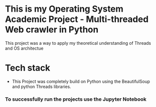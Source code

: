 # This is my Operating System Academic Project  - Multi-threaded Web crawler in Python
This project was a way to apply my theoretical understanding of Threads and OS architectue

# Tech stack
- This Project was completely build on Python using the BeautifulSoup and python Threads libraries.

### To successfully run the projects use the Jupyter Notebook
